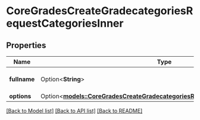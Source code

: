 # CoreGradesCreateGradecategoriesRequestCategoriesInner

## Properties

Name | Type | Description | Notes
------------ | ------------- | ------------- | -------------
**fullname** | Option<**String**> | fullname of category | [optional][default to null]
**options** | Option<[**models::CoreGradesCreateGradecategoriesRequestCategoriesInnerOptions**](core_grades_create_gradecategories_request_categories_inner_options.md)> |  | [optional]

[[Back to Model list]](../README.md#documentation-for-models) [[Back to API list]](../README.md#documentation-for-api-endpoints) [[Back to README]](../README.md)


